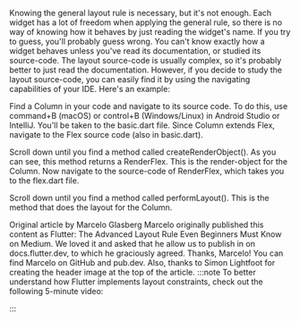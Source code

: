 Knowing the general layout rule is necessary, but it's not enough.
Each widget has a lot of freedom when applying the general rule,
so there is no way of knowing how it behaves by just reading
the widget's name.
If you try to guess, you'll probably guess wrong.
You can't know exactly how a widget behaves unless
you've read its documentation, or studied its source-code.
The layout source-code is usually complex,
so it's probably better to just read the documentation.
However, if you decide to study the layout source-code,
you can easily find it by using the navigating capabilities
of your IDE.
Here's an example:


Find a Column in your code and navigate to its
  source code. To do this, use command+B (macOS)
  or control+B (Windows/Linux) in Android Studio or IntelliJ.
  You'll be taken to the basic.dart file.
  Since Column extends Flex, navigate to the Flex
  source code (also in basic.dart).


Scroll down until you find a method called
  createRenderObject(). As you can see,
  this method returns a RenderFlex.
  This is the render-object for the Column.
  Now navigate to the source-code of RenderFlex,
  which takes you to the flex.dart file.


Scroll down until you find a method called
  performLayout(). This is the method that does
  the layout for the Column.




Original article by Marcelo Glasberg
Marcelo originally published this content as
Flutter: The Advanced Layout Rule Even Beginners Must Know
on Medium. We loved it and asked that he allow us to publish
in on docs.flutter.dev, to which he graciously agreed. Thanks, Marcelo!
You can find Marcelo on GitHub and pub.dev.
Also, thanks to Simon Lightfoot for creating the
header image at the top of the article.
:::note
To better understand how Flutter implements layout
constraints, check out the following 5-minute video:

:::
